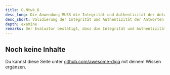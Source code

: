 ```yaml
---
title: O.Ntwk_6
desc_long: Die Anwendung MUSS die Integrität und Authentizität der Antworten des Hintergrundsystems validieren.
desc_short: Validierung der Integrität und Authentizität der Antworten des Hintergrundsystems.
depth: examine
remarks: Der Evaluator bestätigt, dass die Integrität und Authentizität der Nachrichten des Hintergrundsystems von der Anwendung validiert werden.
---
```


## Noch keine Inhalte

Du kannst diese Seite unter [github.com/awesome-diga](https://github.com/awesome-diga/tr-faq) mit deinem Wissen ergänzen.
